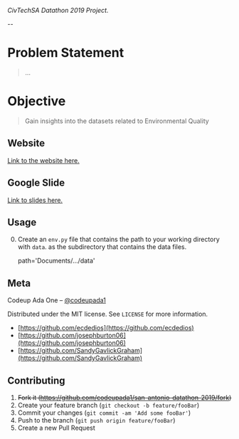 _CivTechSA Datathon 2019 Project._

--

# Problem Statement
> ...


# Objective
> Gain insights into the datasets related to Environmental Quality




## Website

[Link to the website here.](http://datathon.datasciencenerd.us)


## Google Slide

[Link to slides here.](https://docs.google.com/presentation/d/1TNmEcrac3mnEH_U9wjEDUnLDZrthcUUPnNfm1gS_SWY/edit?usp=sharing)


## Usage

0. Create an `env.py` file that contains the path to your working
   directory with `data`. as the subdirectory that contains the
   data files.

   path='Documents/.../data'


## Meta

Codeup Ada One – [@codeupada1](https://github.com/codeupada1)

Distributed under the MIT license. See ``LICENSE`` for more information.

- [https://github.com/ecdedios](https://github.com/ecdedios)
- [https://github.com/josephburton06](https://github.com/josephburton06)
- [https://github.com/SandyGavlickGraham](https://github.com/SandyGavlickGraham)

## Contributing

1. ~~Fork it (<https://github.com/codeupada1/san-antonio-datathon-2019/fork>)~~
2. Create your feature branch (`git checkout -b feature/fooBar`)
3. Commit your changes (`git commit -am 'Add some fooBar'`)
4. Push to the branch (`git push origin feature/fooBar`)
5. Create a new Pull Request